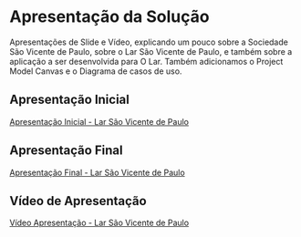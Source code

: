 # Apresentação da Solução

Apresentações de Slide e Vídeo, explicando um pouco sobre a Sociedade São Vicente de Paulo, sobre o Lar São Vicente de Paulo, e também sobre a aplicação a ser desenvolvida para O Lar. Também adicionamos o Project Model Canvas e o Diagrama de casos de uso.

## Apresentação Inicial

[Apresentação Inicial - Lar São Vicente de Paulo](/apresentacao/Apresentação%20Inicial%20-%20Lar%20São%20Vicente%20de%20Paulo.pdf)

## Apresentação Final

[Apresentação Final - Lar São Vicente de Paulo](/apresentacao/Apresentação%20Final%20-%20Lar%20São%20Vicente%20de%20Paulo.pdf)

## Vídeo de Apresentação

[Vídeo Apresentação - Lar São Vicente de Paulo](/apresentacao/Vídeo%20Apresentação%20-%20Sistema%20Lar%20São%20Vicente%20de%20Paula.mp4)
